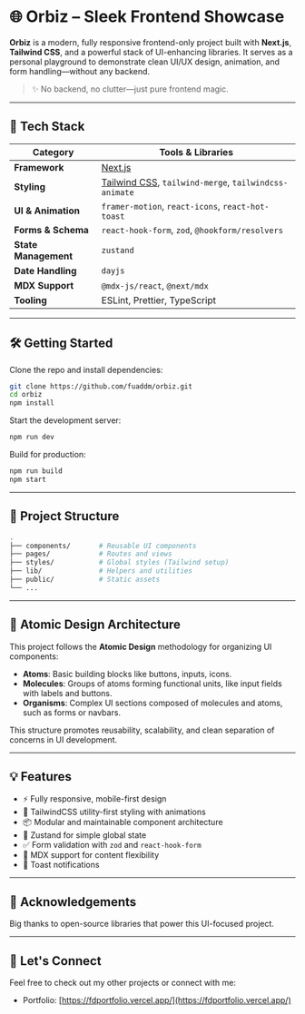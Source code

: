 # 🌐 Orbiz – Sleek Frontend Showcase

**Orbiz** is a modern, fully responsive frontend-only project built with **Next.js**, **Tailwind CSS**, and a powerful stack of UI-enhancing libraries. It serves as a personal playground to demonstrate clean UI/UX design, animation, and form handling—without any backend.

> ✨ No backend, no clutter—just pure frontend magic.

---

## 🚀 Tech Stack

| Category           | Tools & Libraries                                       |
|--------------------|----------------------------------------------------------|
| **Framework**      | [Next.js](https://nextjs.org/)                           |
| **Styling**        | [Tailwind CSS](https://tailwindcss.com/), `tailwind-merge`, `tailwindcss-animate` |
| **UI & Animation** | `framer-motion`, `react-icons`, `react-hot-toast`        |
| **Forms & Schema** | `react-hook-form`, `zod`, `@hookform/resolvers`          |
| **State Management** | `zustand`                                               |
| **Date Handling**  | `dayjs`                                                  |
| **MDX Support**    | `@mdx-js/react`, `@next/mdx`                             |
| **Tooling**        | ESLint, Prettier, TypeScript                             |

---

## 🛠️ Getting Started

Clone the repo and install dependencies:

```bash
git clone https://github.com/fuaddm/orbiz.git
cd orbiz
npm install
```

Start the development server:

```bash
npm run dev
```

Build for production:

```bash
npm run build
npm start
```

---

## 📁 Project Structure

```bash
.
├── components/       # Reusable UI components
├── pages/            # Routes and views
├── styles/           # Global styles (Tailwind setup)
├── lib/              # Helpers and utilities
├── public/           # Static assets
└── ...
```

---

## 🧬 Atomic Design Architecture

This project follows the **Atomic Design** methodology for organizing UI components:

- **Atoms**: Basic building blocks like buttons, inputs, icons.
- **Molecules**: Groups of atoms forming functional units, like input fields with labels and buttons.
- **Organisms**: Complex UI sections composed of molecules and atoms, such as forms or navbars.

This structure promotes reusability, scalability, and clean separation of concerns in UI development.

---

## 💡 Features

- ⚡ Fully responsive, mobile-first design
- 🎨 TailwindCSS utility-first styling with animations
- 📦 Modular and maintainable component architecture
- 🧠 Zustand for simple global state
- ✅ Form validation with `zod` and `react-hook-form`
- 📄 MDX support for content flexibility
- 🍞 Toast notifications

---

## 🤝 Acknowledgements

Big thanks to open-source libraries that power this UI-focused project.

---

## 📣 Let's Connect

Feel free to check out my other projects or connect with me:

- Portfolio: [https://fdportfolio.vercel.app/](https://fdportfolio.vercel.app/)
